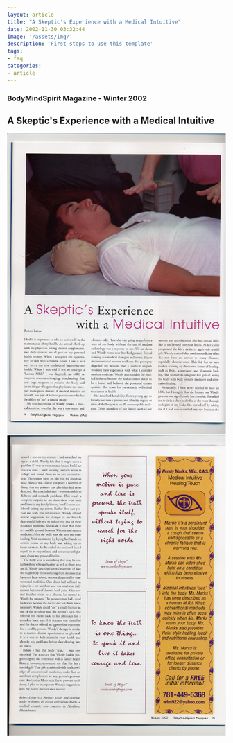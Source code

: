 ```yaml
---
layout: article
title: "A Skeptic's Experience with a Medical Intuitive"
date: 2002-11-30 03:32:44
image: '/assets/img/'
description: 'First steps to use this template'
tags:
- faq
categories:
- article
---
```

  

### BodyMindSpirit Magazine - Winter 2002
 

## A Skeptic's Experience with a Medical Intuitive
![](/assets/img/articles/skeptic1.jpg) ![](/assets/img/articles/skeptic2.jpg)
